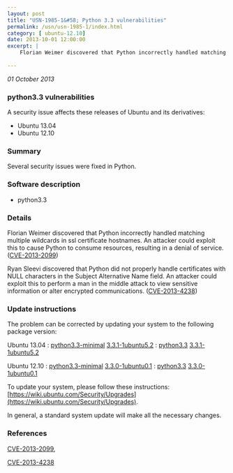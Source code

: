 ```yaml
---
layout: post
title: "USN-1985-1&#58; Python 3.3 vulnerabilities"
permalink: /usn/usn-1985-1/index.html
category: [ ubuntu-12.10]
date: 2013-10-01 12:00:00
excerpt: |
    Florian Weimer discovered that Python incorrectly handled matching multiple wildcards in ssl certificate hostnames. An attacker could exploit this to cause Python to consume resources, resulting in a denial of service. ([CVE-2013-2099](http://people.ubuntu.com/~ubuntu-security/cve/CVE-2013-2099))
    
--- 
```

 
 

*01 October 2013*

### python3.3 vulnerabilities

A security issue affects these releases of Ubuntu and its derivatives:

* Ubuntu 13.04
* Ubuntu 12.10

### Summary

Several security issues were fixed in Python. 

### Software description

* python3.3 

### Details

Florian Weimer discovered that Python incorrectly handled matching multiple wildcards in ssl certificate hostnames. An attacker could exploit this to cause Python to consume resources, resulting in a denial of service. ([CVE-2013-2099](http://people.ubuntu.com/~ubuntu-security/cve/CVE-2013-2099))

Ryan Sleevi discovered that Python did not properly handle certificates with NULL characters in the Subject Alternative Name field. An attacker could exploit this to perform a man in the middle attack to view sensitive information or alter encrypted communications. ([CVE-2013-4238](http://people.ubuntu.com/~ubuntu-security/cve/CVE-2013-4238)) 

### Update instructions

The problem can be corrected by updating your system to the following package version:

Ubuntu 13.04
 : [python3.3-minimal](https://launchpad.net/ubuntu/+source/python3.3) <span> [3.3.1-1ubuntu5.2](https://launchpad.net/ubuntu/+source/python3.3/3.3.1-1ubuntu5.2) </span> 
 : [python3.3](https://launchpad.net/ubuntu/+source/python3.3) <span> [3.3.1-1ubuntu5.2](https://launchpad.net/ubuntu/+source/python3.3/3.3.1-1ubuntu5.2) </span> 

Ubuntu 12.10
 : [python3.3-minimal](https://launchpad.net/ubuntu/+source/python3.3) <span> [3.3.0-1ubuntu0.1](https://launchpad.net/ubuntu/+source/python3.3/3.3.0-1ubuntu0.1) </span> 
 : [python3.3](https://launchpad.net/ubuntu/+source/python3.3) <span> [3.3.0-1ubuntu0.1](https://launchpad.net/ubuntu/+source/python3.3/3.3.0-1ubuntu0.1) </span> 

To update your system, please follow these instructions: [https://wiki.ubuntu.com/Security/Upgrades](https://wiki.ubuntu.com/Security/Upgrades).

In general, a standard system update will make all the necessary changes. 

### References

 
 [CVE-2013-2099](http://people.ubuntu.com/~ubuntu-security/cve/CVE-2013-2099), 

 [CVE-2013-4238](http://people.ubuntu.com/~ubuntu-security/cve/CVE-2013-4238)
 

